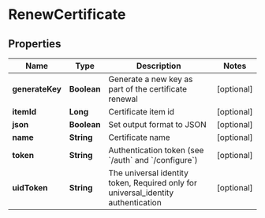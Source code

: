 

# RenewCertificate


## Properties

Name | Type | Description | Notes
------------ | ------------- | ------------- | -------------
**generateKey** | **Boolean** | Generate a new key as part of the certificate renewal |  [optional]
**itemId** | **Long** | Certificate item id |  [optional]
**json** | **Boolean** | Set output format to JSON |  [optional]
**name** | **String** | Certificate name |  [optional]
**token** | **String** | Authentication token (see &#x60;/auth&#x60; and &#x60;/configure&#x60;) |  [optional]
**uidToken** | **String** | The universal identity token, Required only for universal_identity authentication |  [optional]




